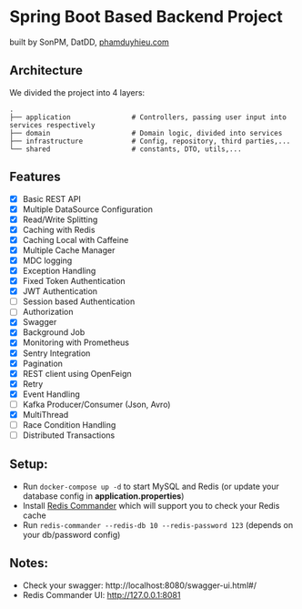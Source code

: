 # Spring Boot Based Backend Project

built by SonPM, DatDD, [phamduyhieu.com](https://phamduyhieu.com)

## Architecture
We divided the project into 4 layers:

    .
    ├── application               # Controllers, passing user input into services respectively
    ├── domain                    # Domain logic, divided into services
    ├── infrastructure            # Config, repository, third parties,...
    └── shared                    # constants, DTO, utils,...


## Features

- [x] Basic REST API
- [x] Multiple DataSource Configuration
- [x] Read/Write Splitting
- [x] Caching with Redis
- [x] Caching Local with Caffeine
- [x] Multiple Cache Manager
- [x] MDC logging
- [x] Exception Handling
- [x] Fixed Token Authentication
- [x] JWT Authentication
- [ ] Session based Authentication
- [ ] Authorization
- [x] Swagger
- [x] Background Job
- [x] Monitoring with Prometheus
- [x] Sentry Integration
- [x] Pagination
- [x] REST client using OpenFeign
- [x] Retry
- [x] Event Handling
- [ ] Kafka Producer/Consumer (Json, Avro)
- [x] MultiThread
- [ ] Race Condition Handling
- [ ] Distributed Transactions

## Setup:
- Run `docker-compose up -d` to start MySQL and Redis (or update your database config in **application.properties**)
- Install [Redis Commander](https://github.com/joeferner/redis-commander) which will support you to check your Redis cache
- Run `redis-commander --redis-db 10 --redis-password 123` (depends on your db/password config)

## Notes:
- Check your swagger: http://localhost:8080/swagger-ui.html#/
- Redis Commander UI: http://127.0.0.1:8081